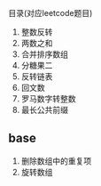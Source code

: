 目录(对应leetcode题目)

1. 整数反转
2. 两数之和
3. 合并排序数组
4. 分糖果二
5. 反转链表
6. 回文数
7. 罗马数字转整数
8. 最长公共前缀

## base

1. 删除数组中的重复项
2. 旋转数组